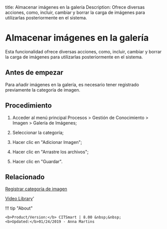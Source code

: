 title: Almacenar imágenes en la galería
Description: Ofrece diversas acciones, como, incluir, cambiar y borrar la carga de imágenes para utilizarlas posteriormente en el sistema.
# Almacenar imágenes en la galería


Esta funcionalidad ofrece diversas acciones, como, incluir, cambiar y borrar la
carga de imágenes para utilizarlas posteriormente en el sistema.

Antes de empezar
--------------------

Para añadir imágenes en la galería, es necesario tener registrado previamente la
categoría de imagen.

Procedimiento
-----------------

1.  Acceder al menú principal Procesos \> Gestión de Conocimiento \> Imagen \>
    Galería de Imágenes;

2.  Seleccionar la categoría;

3.  Hacer clic en "Adicionar Imagen";

4.  Hacer clic en "Arrastre los archivos";

5.  Hacer clic en "Guardar".



Relacionado
-------

[Registrar categoría de imagen](/es-es/citsmart-platform-8/processes/knowledge/configuration/register-image-category.html)


<i class='fa fa-youtube-play  fa-2x' style='color:#97ce17;vertical-align: middle;'> </i> [Video Library](https://www.youtube.com/playlist?list=PLB5qK2uzf2ROzG1nEl9sfg_Y3Hy6spefP)'

!!! tip "About"

    <b>Product/Version:</b> CITSmart | 8.00 &nbsp;&nbsp;
    <b>Updated:</b>01/24/2019 - Anna Martins

